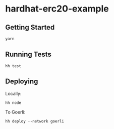 # hardhat-erc20-example

## Getting Started

```bash
yarn
```

## Running Tests

```
hh test
```

## Deploying

Locally:

```
hh node
```

To Goerli:

```
hh deploy --network goerli
```
